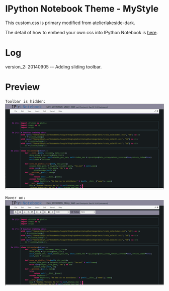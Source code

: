 # IPython Notebook Theme - MyStyle

This custom.css is primary modified from atelierlakeside-dark.

The detail of how to embend your own css into IPython Notebook is [here](http://www.damian.oquanta.info/posts/48-themes-for-your-ipython-notebook.html). 

# Log
version_2: 20140905 -- Adding sliding toolbar.

# Preview

`Toolbar is hidden:`<br>
![theme1](https://raw.githubusercontent.com/dboyliao/ipython_notebook_theme/master/ThemeLook1.png)

`Hover on:`<br>
![theme2](https://raw.githubusercontent.com/dboyliao/ipython_notebook_theme/master/ThemeLook2.png)
